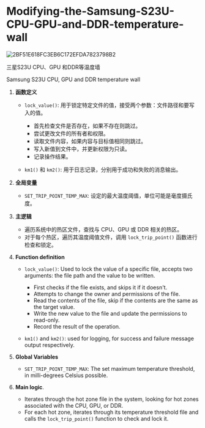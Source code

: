 # Modifying-the-Samsung-S23U-CPU-GPU-and-DDR-temperature-wall
![2BF51E618FC3EB6C172EFDA7823798B2](https://github.com/user-attachments/assets/efd59925-711a-42df-aa4d-35cb702d4eea)

三星S23U CPU、GPU 和DDR等温度墙

Samsung S23U CPU, GPU and DDR temperature wall

1. **函数定义**

   - `lock_value()`: 用于锁定特定文件的值，接受两个参数：文件路径和要写入的值。
     - 首先检查文件是否存在，如果不存在则跳过。
     - 尝试更改文件的所有者和权限。
     - 读取文件内容，如果内容与目标值相同则跳过。
     - 写入新值到文件中，并更新权限为只读。
     - 记录操作结果。

   - `km1()` 和 `km2()`: 用于日志记录，分别用于成功和失败的消息输出。

2. **全局变量**

   - `SET_TRIP_POINT_TEMP_MAX`: 设定的最大温度阈值，单位可能是毫度摄氏度。

3. **主逻辑**

   - 遍历系统中的热区文件，查找与 CPU、GPU 或 DDR 相关的热区。
   - 对于每个热区，遍历其温度阈值文件，调用 `lock_trip_point()` 函数进行检查和锁定。
  
1. **Function definition**

   - `lock_value()`: Used to lock the value of a specific file, accepts two arguments: the file path and the value to be written.
     - First checks if the file exists, and skips it if it doesn't.
     - Attempts to change the owner and permissions of the file.
     - Read the contents of the file, skip if the contents are the same as the target value.
     - Write the new value to the file and update the permissions to read-only.
     - Record the result of the operation.

   - `km1()` and `km2()`: used for logging, for success and failure message output respectively.

2. **Global Variables**

   - `SET_TRIP_POINT_TEMP_MAX`: The set maximum temperature threshold, in milli-degrees Celsius possible.

3. **Main logic**.

   - Iterates through the hot zone file in the system, looking for hot zones associated with the CPU, GPU, or DDR.
   - For each hot zone, iterates through its temperature threshold file and calls the `lock_trip_point()` function to check and lock it.
